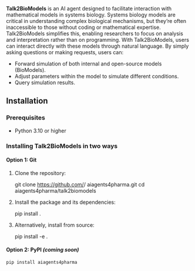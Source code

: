 **Talk2BioModels** is an AI agent designed to facilitate interaction with mathematical models in systems biology. Systems biology models are critical in understanding complex biological mechanisms, but they’re often inaccessible to those without coding or mathematical expertise. Talk2BioModels simplifies this, enabling researchers to focus on analysis and interpretation rather than on programming. With Talk2BioModels, users can interact directly with these models through natural language. By simply asking questions or making requests, users can:

- Forward simulation of both internal and open-source models (BioModels).
- Adjust parameters within the model to simulate different conditions.
- Query simulation results.

## Installation

### Prerequisites
- Python 3.10 or higher

### Installing Talk2BioModels in two ways

#### Option 1: Git

1. Clone the repository:
  
    git clone https://github.com/<your-repo>/ aiagents4pharma.git
    cd aiagents4pharma/talk2biomodels

2. Install the package and its dependencies:

    pip install .

3. Alternatively, install from source:

    pip install -e .


#### Option 2: PyPI *(coming soon)*
   ```bash
   pip install aiagents4pharma 
   ```
